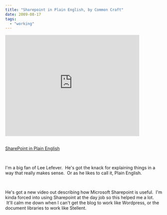 ```yaml
---
title: "Sharepoint in Plain English, by Common Craft"
date: 2009-08-17
tags:
  - "working"
---
```


<iframe src="https://www.microsoft.com/video/en/us/player/embed/76e8d3af-c2bd-42a6-bb12-befcbd041bf1" frameborder="0" scrolling="no" width="430" height="326"></iframe>

<br/>[SharePoint in Plain English](https://www.microsoft.com/video/en/us/details/76e8d3af-c2bd-42a6-bb12-befcbd041bf1?vp_evt=eref&vp_video=SharePoint+in+Plain+English)

 

I'm a big fan of Lee Lefever.  He's got the knack for explaining things in a way that really makes sense.  Or as he likes to call it, Plain English.

 

He's got a new video out describing how Microsoft Sharepoint is useful.  I'm kinda forced into using Sharepoint at the day job so this helped me a lot.  It'll calm me down when I can't get the blog to work like Wordpress, or the document libraries to work like Stellent.

